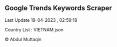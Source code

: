 

## Google Trends Keywords Scraper 
 
Last Update 19-04-2023 , 02:59:18

Country List :
VIETNAM.json



© Abdul Muttaqin 
